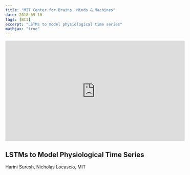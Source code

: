 ```yaml
---
title: "MIT Center for Brains, Minds & Machines"
date: 2018-09-16
tags: [BCI]
excerpt: "LSTMs to model physiological time series"
mathjax: "true"
---
```


<iframe src="https://www.youtube.com/embed/l4X-kZjl1gs" width="560" height="315" frameborder="0"> </iframe>

## LSTMs to Model Physiological Time Series
Harini Suresh, Nicholas Locascio, MIT



